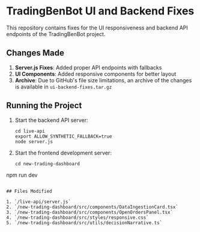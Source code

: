 # TradingBenBot UI and Backend Fixes

This repository contains fixes for the UI responsiveness and backend API endpoints of the TradingBenBot project.

## Changes Made

1. **Server.js Fixes**: Added proper API endpoints with fallbacks
2. **UI Components**: Added responsive components for better layout
3. **Archive**: Due to GitHub's file size limitations, an archive of the changes is available in `ui-backend-fixes.tar.gz`

## Running the Project

1. Start the backend API server:
   ```
   cd live-api
   export ALLOW_SYNTHETIC_FALLBACK=true
   node server.js
   ```

2. Start the frontend development server:
   ```
   cd new-trading-dashboard
npm run dev
```

## Files Modified

1. `/live-api/server.js`
2. `/new-trading-dashboard/src/components/DataIngestionCard.tsx`
3. `/new-trading-dashboard/src/components/OpenOrdersPanel.tsx`
4. `/new-trading-dashboard/src/styles/responsive.css`
5. `/new-trading-dashboard/src/utils/decisionNarrative.ts`